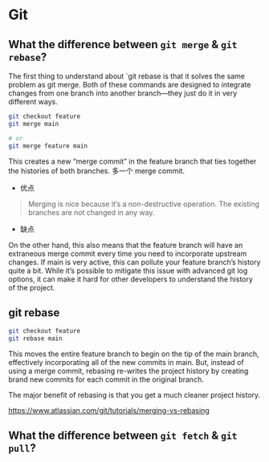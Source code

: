 # Git

## What the difference between `git merge` & `git rebase`?

The first thing to understand about `git rebase is that it solves the same problem as git merge.
Both of these commands are designed to integrate changes from one branch into another branch—they just do it in very different ways.

```sh
git checkout feature
git merge main

# or
git merge feature main
```

This creates a new “merge commit” in the feature branch that ties together the histories of both branches.
多一个 merge commit.

- 优点

> Merging is nice because it’s a non-destructive operation. The existing branches are not changed in any way.

- 缺点

On the other hand, this also means that the feature branch will have an extraneous merge commit every time you need to incorporate upstream changes.
If main is very active, this can pollute your feature branch’s history quite a bit.
While it’s possible to mitigate this issue with advanced git log options, it can make it hard for other developers to understand the history of the project.

## git rebase

```sh
git checkout feature
git rebase main
```

This moves the entire feature branch to begin on the tip of the main branch, effectively incorporating all of the new commits in main.
But, instead of using a merge commit, rebasing re-writes the project history by creating brand new commits for each commit in the original branch.

The major benefit of rebasing is that you get a much cleaner project history.

https://www.atlassian.com/git/tutorials/merging-vs-rebasing

## What the difference between `git fetch` & `git pull`?
